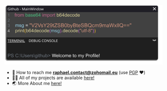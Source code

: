 <img src="./398015165-4ef810ca-4cca-4fe9-9514-020c33333b45.png" alt="Hello world">

- 📧 How to reach me **[raphael.contact@zohomail.eu](mailto:raphael.contact@zohomail.eu)** (use [PGP](https://keys.openpgp.org/search?q=raphael.contact%40zohomail.eu) ❤️)
- 👨‍💻 All of my projects are available [here!](https://github.com/cookie0o?tab=repositories)   
- 🌏 More About me [here!](https://cookie0o.github.io/personal-website/)  
